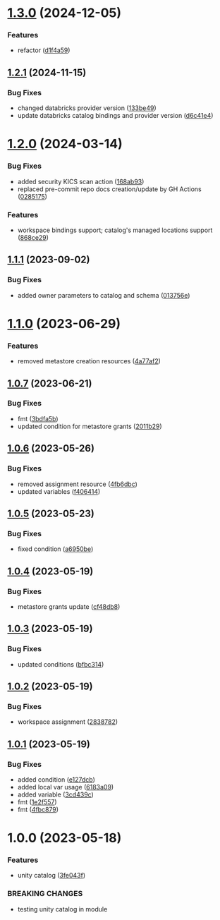 # [1.3.0](https://github.com/data-platform-hq/terraform-databricks-unity-catalog/compare/v1.2.1...v1.3.0) (2024-12-05)


### Features

* refactor ([d1f4a59](https://github.com/data-platform-hq/terraform-databricks-unity-catalog/commit/d1f4a5944ba3920b6a406e7ddaac3b3893594eac))

## [1.2.1](https://github.com/data-platform-hq/terraform-databricks-unity-catalog/compare/v1.2.0...v1.2.1) (2024-11-15)


### Bug Fixes

* changed databricks provider version ([133be49](https://github.com/data-platform-hq/terraform-databricks-unity-catalog/commit/133be49b47513fd1b0a45ce9b8c1f7419cd77dcf))
* update databricks catalog bindings and provider version ([d6c41e4](https://github.com/data-platform-hq/terraform-databricks-unity-catalog/commit/d6c41e427c067683d8e3038b2e14c4a1f6695afe))

# [1.2.0](https://github.com/data-platform-hq/terraform-databricks-unity-catalog/compare/v1.1.1...v1.2.0) (2024-03-14)


### Bug Fixes

* added security KICS scan action ([168ab93](https://github.com/data-platform-hq/terraform-databricks-unity-catalog/commit/168ab9348cd5285c022422c72fc7ee28891820d8))
* replaced pre-commit repo docs creation/update by GH Actions ([0285175](https://github.com/data-platform-hq/terraform-databricks-unity-catalog/commit/0285175bc71ef3e736e8376eb46c89ca54f3e832))


### Features

* workspace bindings support; catalog's managed locations support ([868ce29](https://github.com/data-platform-hq/terraform-databricks-unity-catalog/commit/868ce29c04b29e30ecc077228f70fdecf5992433))

## [1.1.1](https://github.com/data-platform-hq/terraform-databricks-unity-catalog/compare/v1.1.0...v1.1.1) (2023-09-02)


### Bug Fixes

* added owner parameters to catalog and schema ([013756e](https://github.com/data-platform-hq/terraform-databricks-unity-catalog/commit/013756efbba6270a02b09b49c239b2d58ed55f8b))

# [1.1.0](https://github.com/data-platform-hq/terraform-databricks-unity-catalog/compare/v1.0.7...v1.1.0) (2023-06-29)


### Features

* removed metastore creation resources ([4a77af2](https://github.com/data-platform-hq/terraform-databricks-unity-catalog/commit/4a77af2139a58b07c75880173f559bd417510f17))

## [1.0.7](https://github.com/data-platform-hq/terraform-databricks-unity-catalog/compare/v1.0.6...v1.0.7) (2023-06-21)


### Bug Fixes

* fmt ([3bdfa5b](https://github.com/data-platform-hq/terraform-databricks-unity-catalog/commit/3bdfa5bcf5109cc4530476b8d058cc8cb9dc463f))
* updated condition for metastore grants ([2011b29](https://github.com/data-platform-hq/terraform-databricks-unity-catalog/commit/2011b29830f04be63df99cda3d52058cf7b14770))

## [1.0.6](https://github.com/data-platform-hq/terraform-databricks-unity-catalog/compare/v1.0.5...v1.0.6) (2023-05-26)


### Bug Fixes

* removed assignment resource ([4fb6dbc](https://github.com/data-platform-hq/terraform-databricks-unity-catalog/commit/4fb6dbc88447dd3ec0e488547120b86fc8027abc))
* updated variables ([f406414](https://github.com/data-platform-hq/terraform-databricks-unity-catalog/commit/f406414479360068151f2754d07a4941cc5acd9d))

## [1.0.5](https://github.com/data-platform-hq/terraform-databricks-unity-catalog/compare/v1.0.4...v1.0.5) (2023-05-23)


### Bug Fixes

* fixed condition ([a6950be](https://github.com/data-platform-hq/terraform-databricks-unity-catalog/commit/a6950becbb80eaeeb09dc91cd4c42114f676979c))

## [1.0.4](https://github.com/data-platform-hq/terraform-databricks-unity-catalog/compare/v1.0.3...v1.0.4) (2023-05-19)


### Bug Fixes

* metastore grants update ([cf48db8](https://github.com/data-platform-hq/terraform-databricks-unity-catalog/commit/cf48db80c558b1ea8d83bb14496fd887af774527))

## [1.0.3](https://github.com/data-platform-hq/terraform-databricks-unity-catalog/compare/v1.0.2...v1.0.3) (2023-05-19)


### Bug Fixes

* updated conditions ([bfbc314](https://github.com/data-platform-hq/terraform-databricks-unity-catalog/commit/bfbc3145c17a89452b26aa61299bc62c65231998))

## [1.0.2](https://github.com/data-platform-hq/terraform-databricks-unity-catalog/compare/v1.0.1...v1.0.2) (2023-05-19)


### Bug Fixes

* workspace assignment ([2838782](https://github.com/data-platform-hq/terraform-databricks-unity-catalog/commit/2838782b5fba7d8b021b0421f404cf3d8bd9d437))

## [1.0.1](https://github.com/data-platform-hq/terraform-databricks-unity-catalog/compare/v1.0.0...v1.0.1) (2023-05-19)


### Bug Fixes

* added condition ([e127dcb](https://github.com/data-platform-hq/terraform-databricks-unity-catalog/commit/e127dcb0acf64a81c182122e8c50732bf1fbb493))
* added local var usage ([6183a09](https://github.com/data-platform-hq/terraform-databricks-unity-catalog/commit/6183a0961ed53f777bf0efaeaac0c3450a9aa92a))
* added variable ([3cd439c](https://github.com/data-platform-hq/terraform-databricks-unity-catalog/commit/3cd439c971c99062b0b4fdfe965c88307fa49ff9))
* fmt ([1e2f557](https://github.com/data-platform-hq/terraform-databricks-unity-catalog/commit/1e2f557a3e28424030467ef5908ce001085dc0b4))
* fmt ([4fbc879](https://github.com/data-platform-hq/terraform-databricks-unity-catalog/commit/4fbc879fe59481861a01dffddedd715c99f058b7))

# 1.0.0 (2023-05-18)


### Features

* unity catalog ([3fe043f](https://github.com/data-platform-hq/terraform-databricks-unity-catalog/commit/3fe043fd418f886097a52fc47bfb091d4264e085))


### BREAKING CHANGES

* testing unity catalog in module
